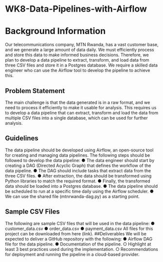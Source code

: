 # WK8-Data-Pipelines-with-Airflow

# Background Information
Our telecommunications company, MTN Rwanda, has a vast customer base, and we generate a large amount of data daily. We must efficiently process and store this data to make informed business decisions. Therefore, we plan to develop a data pipeline to extract, transform, and load data from three CSV files and store it in a Postgres database. We require a skilled data engineer who can use the Airflow tool to develop the pipeline to achieve this.

## Problem Statement
The main challenge is that the data generated is in a raw format, and we need to process it efficiently to make it usable for analysis. This requires us to develop a data pipeline that can extract, transform and load the data from multiple CSV files into a single database, which can be used for further analysis.

## Guidelines
The data pipeline should be developed using Airflow, an open-source tool for creating and managing data pipelines. 
The following steps should be followed to develop the data pipeline:
● The data engineer should start by creating a DAG (Directed Acyclic Graph) that defines the workflow of the data pipeline.
● The DAG should include tasks that extract data from the three CSV files.
● After extraction, the data should be transformed using Python libraries to match the required format.
● Finally, the transformed data should be loaded into a Postgres database.
● The data pipeline should be scheduled to run at a specific time daily using the Airflow scheduler.
● We can use the shared file (mtnrwanda-dag.py) as a starting point.
## Sample CSV Files
The following are sample CSV files that will be used in the data pipeline:
● customer_data.csv
● order_data.csv
● payment_data.csv
All files for this project can be downloaded from here (link).
##Deliverables
We will be expected to deliver a GitHub repository with the following:
● Airflow DAG file for the data pipeline.
● Documentation of the pipeline.
○ Highlight at least 3 best practices used during the implementation.
○ Recommendations for deployment and running the pipeline in a cloud-based provider.
